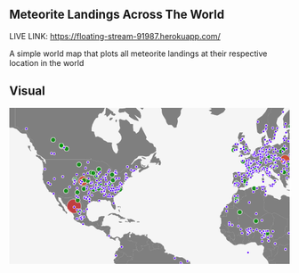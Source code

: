 Meteorite Landings Across The World
---
LIVE LINK: https://floating-stream-91987.herokuapp.com/

A simple world map that plots all meteorite landings at their respective location in the world

Visual
---
![Visual](/geo-visual.png)
